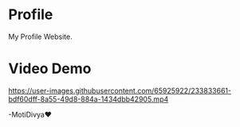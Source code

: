 # Profile
My Profile Website.

# Video Demo


https://user-images.githubusercontent.com/65925922/233833661-bdf60dff-8a55-49d8-884a-1434dbb42905.mp4

-MotiDivya❤️
